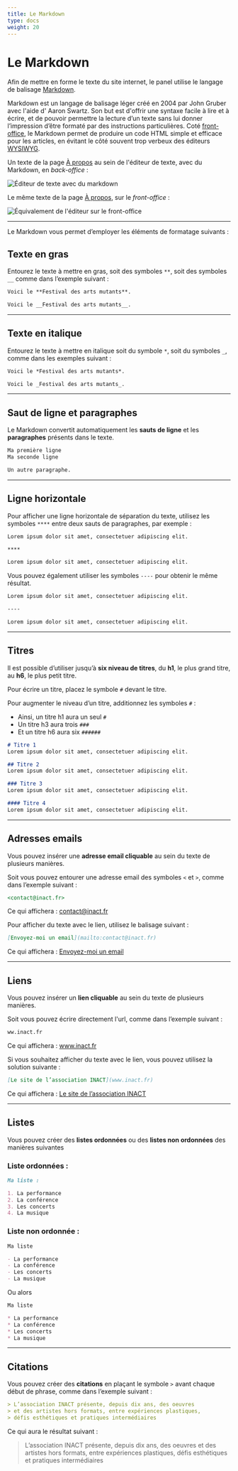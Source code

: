```yaml
---
title: Le Markdown
type: docs
weight: 20
---
```


# Le Markdown

Afin de mettre en forme le texte du site internet, le panel utilise le langage de balisage [Markdown](https://fr.wikipedia.org/wiki/Markdown).

Markdown est un langage de balisage léger créé en 2004 par John Gruber avec l'aide d' Aaron Swartz. Son but est d'offrir une syntaxe facile à lire et à écrire, et de pouvoir permettre la lecture d’un texte sans lui donner l’impression d’être formaté par des instructions particulières. Coté [front-office](/technique/panel), le Markdown permet de produire un code HTML simple et efficace pour les articles, en évitant le côté souvent trop verbeux des éditeurs [WYSIWYG](https://fr.wikipedia.org/wiki/What_you_see_is_what_you_get).

Un texte de la page [À propos](https://www.inact.fr/a-propos) au sein de l'éditeur de texte, avec du Markdown, en *back-office* :

![Éditeur de texte avec du markdown](editor.png)

Le même texte de la page [À propos](https://www.inact.fr/a-propos), sur le *front-office* :

![Équivalement de l'éditeur sur le front-office](front-office.png)

****

Le Markdown vous permet d’employer les éléments de formatage suivants :

## Texte en gras

Entourez le texte à mettre en gras, soit des symboles ````**````, soit des symboles ```__``` comme dans l’exemple suivant :

``` md
Voici le **Festival des arts mutants**.

Voici le __Festival des arts mutants__.
```

****

## Texte en italique

Entourez le texte à mettre en italique soit du symbole ````*````, soit du symboles ````_````, comme dans les exemples suivant :

``` md
Voici le *Festival des arts mutants*.

Voici le _Festival des arts mutants_.
```

****

## Saut de ligne et paragraphes

Le Markdown convertit automatiquement les **sauts de ligne** et les **paragraphes** présents dans le texte.

``` md
Ma première ligne
Ma seconde ligne

Un autre paragraphe.
```

****

## Ligne horizontale

Pour afficher une ligne horizontale de séparation du texte, utilisez les symboles ```****``` entre deux sauts de paragraphes, par exemple :

``` md
Lorem ipsum dolor sit amet, consectetuer adipiscing elit.

****

Lorem ipsum dolor sit amet, consectetuer adipiscing elit.
```

Vous pouvez également utiliser les symboles ```----``` pour obtenir le même résultat.


``` md
Lorem ipsum dolor sit amet, consectetuer adipiscing elit.

----

Lorem ipsum dolor sit amet, consectetuer adipiscing elit.
```
****

## Titres

Il est possible d’utiliser jusqu’à **six niveau de titres**, du **h1**, le plus grand titre, au **h6**, le plus petit titre.

Pour écrire un titre, placez le symbole ```#``` devant le titre.

Pour augmenter le niveau d’un titre, additionnez les symboles ```#``` :
- Ainsi, un titre h1 aura un seul ```#```
- Un titre h3 aura trois ```###```
- Et un titre h6 aura six ```######```

``` md
# Titre 1
Lorem ipsum dolor sit amet, consectetuer adipiscing elit.

## Titre 2
Lorem ipsum dolor sit amet, consectetuer adipiscing elit.

### Titre 3
Lorem ipsum dolor sit amet, consectetuer adipiscing elit.

#### Titre 4
Lorem ipsum dolor sit amet, consectetuer adipiscing elit.
```

****

## Adresses emails

Vous pouvez insérer une **adresse email cliquable** au sein du texte de plusieurs manières.

Soit vous pouvez entourer une adresse email des symboles ```<``` et ```>```, comme dans l’exemple suivant :

``` md
<contact@inact.fr>
```

Ce qui affichera : <contact@inact.fr>

Pour afficher du texte avec le lien, utilisez le balisage suivant :

``` md
[Envoyez-moi un email](mailto:contact@inact.fr)
```

Ce qui affichera : [Envoyez-moi un email](mailto:contact@inact.fr)

****

## Liens

Vous pouvez insérer un **lien cliquable** au sein du texte de plusieurs manières.

Soit vous pouvez écrire directement l'url, comme dans l’exemple suivant :

``` md
ww.inact.fr
```

Ce qui affichera : www.inact.fr

Si vous souhaitez afficher du texte avec le lien, vous pouvez utilisez la solution suivante :

``` md
[Le site de l’association INACT](www.inact.fr)
```

Ce qui affichera : [Le site de l’association INACT](www.inact.fr)

****

## Listes

Vous pouvez créer des **listes ordonnées** ou des **listes non ordonnées** des manières suivantes

### Liste ordonnées :

``` md
Ma liste :

1. La performance
2. La conférence
3. Les concerts
4. La musique
```

### Liste non ordonnée :

``` md
Ma liste

- La performance
- La conférence
- Les concerts
- La musique
```

Ou alors


``` md
Ma liste

* La performance
* La conférence
* Les concerts
* La musique
```

****

## Citations

Vous pouvez créer des **citations** en plaçant le symbole ```>``` avant chaque début de phrase, comme dans l’exemple suivant :

```md
> L’association INACT présente, depuis dix ans, des oeuvres
> et des artistes hors formats, entre expériences plastiques,
> défis esthétiques et pratiques intermédiaires
```

Ce qui aura le résultat suivant :

> L’association INACT présente, depuis dix ans, des oeuvres et des artistes hors formats, entre expériences plastiques, défis esthétiques et pratiques intermédiaires
